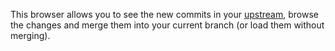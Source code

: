 This browser allows you to see the new commits  in your [upstream](../../../wiki/Some-keys-to-understand-Git-nomenclature#upstream), browse the changes and merge them into your current branch (or load them without merging).